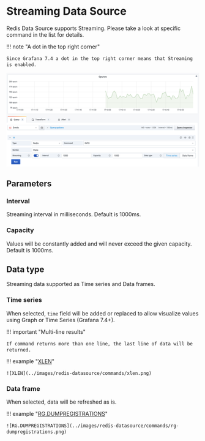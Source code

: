 # Streaming Data Source

Redis Data Source supports Streaming. Please take a look at specific command in the list for details.

!!! note "A dot in the top right corner"

    Since Grafana 7.4 a dot in the top right corner means that Streaming is enabled.

![Streaming](../images/redis-datasource/commands/info-ops-sec.png)

## Parameters

### Interval

Streaming interval in milliseconds. Default is 1000ms.

### Capacity

Values will be constantly added and will never exceed the given capacity. Default is 1000ms.

## Data type

Streaming data supported as Time series and Data frames.

### Time series

When selected, `time` field will be added or replaced to allow visualize values using Graph or Time Series (Grafana 7.4+).

!!! important "Multi-line results"

    If command returns more than one line, the last line of data will be returned.

!!! example "[XLEN](redis/XLEN.md)"

    ![XLEN](../images/redis-datasource/commands/xlen.png)

### Data frame

When selected, data will be refreshed as is.

!!! example "[RG.DUMPREGISTRATIONS](redis-gears/RG-DUMPREGISTRATIONS.md)"

    ![RG.DUMPREGISTRATIONS](../images/redis-datasource/commands/rg-dumpregistrations.png)
